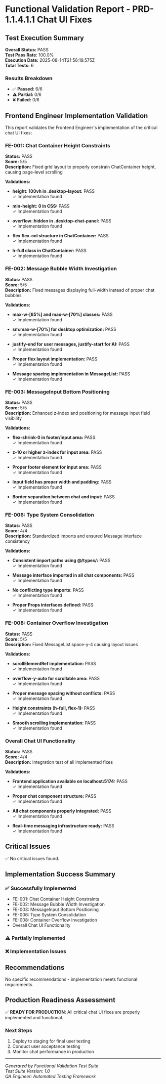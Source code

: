 # Functional Validation Report - PRD-1.1.4.1.1 Chat UI Fixes

## Test Execution Summary

**Overall Status:** PASS  
**Test Pass Rate:** 100.0%  
**Execution Date:** 2025-08-14T21:56:19.575Z  
**Total Tests:** 6  

### Results Breakdown
- ✅ **Passed:** 6/6
- ⚠️ **Partial:** 0/6
- ❌ **Failed:** 0/6

## Frontend Engineer Implementation Validation

This report validates the Frontend Engineer's implementation of the critical chat UI fixes:


### FE-001: Chat Container Height Constraints
**Status:** PASS  
**Score:** 5/5  
**Description:** Fixed grid layout to properly constrain ChatContainer height, causing page-level scrolling  

**Validations:**

- **height: 100vh in .desktop-layout:** PASS  
  ✓ Implementation found

- **min-height: 0 in CSS:** PASS  
  ✓ Implementation found

- **overflow: hidden in .desktop-chat-panel:** PASS  
  ✓ Implementation found

- **flex flex-col structure in ChatContainer:** PASS  
  ✓ Implementation found

- **h-full class in ChatContainer:** PASS  
  ✓ Implementation found




### FE-002: Message Bubble Width Investigation
**Status:** PASS  
**Score:** 5/5  
**Description:** Fixed messages displaying full-width instead of proper chat bubbles  

**Validations:**

- **max-w-[85%] and max-w-[70%] classes:** PASS  
  ✓ Implementation found

- **sm:max-w-[70%] for desktop optimization:** PASS  
  ✓ Implementation found

- **justify-end for user messages, justify-start for AI:** PASS  
  ✓ Implementation found

- **Proper flex layout implementation:** PASS  
  ✓ Implementation found

- **Message spacing implementation in MessageList:** PASS  
  ✓ Implementation found




### FE-003: MessageInput Bottom Positioning
**Status:** PASS  
**Score:** 5/5  
**Description:** Enhanced z-index and positioning for message input field visibility  

**Validations:**

- **flex-shrink-0 in footer/input area:** PASS  
  ✓ Implementation found

- **z-10 or higher z-index for input area:** PASS  
  ✓ Implementation found

- **Proper footer element for input area:** PASS  
  ✓ Implementation found

- **Input field has proper width and padding:** PASS  
  ✓ Implementation found

- **Border separation between chat and input:** PASS  
  ✓ Implementation found




### FE-006: Type System Consolidation
**Status:** PASS  
**Score:** 4/4  
**Description:** Standardized imports and ensured Message interface consistency  

**Validations:**

- **Consistent import paths using @/types/:** PASS  
  ✓ Implementation found

- **Message interface imported in all chat components:** PASS  
  ✓ Implementation found

- **No conflicting type imports:** PASS  
  ✓ Implementation found

- **Proper Props interfaces defined:** PASS  
  ✓ Implementation found




### FE-008: Container Overflow Investigation
**Status:** PASS  
**Score:** 5/5  
**Description:** Fixed MessageList space-y-4 causing layout issues  

**Validations:**

- **scrollElementRef implementation:** PASS  
  ✓ Implementation found

- **overflow-y-auto for scrollable area:** PASS  
  ✓ Implementation found

- **Proper message spacing without conflicts:** PASS  
  ✓ Implementation found

- **Height constraints (h-full, flex-1):** PASS  
  ✓ Implementation found

- **Smooth scrolling implementation:** PASS  
  ✓ Implementation found




### Overall Chat UI Functionality
**Status:** PASS  
**Score:** 4/4  
**Description:** Integration test of all implemented fixes  

**Validations:**

- **Frontend application available on localhost:5174:** PASS  
  ✓ Implementation found

- **Proper chat component structure:** PASS  
  ✓ Implementation found

- **All chat components properly integrated:** PASS  
  ✓ Implementation found

- **Real-time messaging infrastructure ready:** PASS  
  ✓ Implementation found





## Critical Issues

✅ No critical issues found.

## Implementation Success Summary

### ✅ Successfully Implemented
- FE-001: Chat Container Height Constraints
- FE-002: Message Bubble Width Investigation
- FE-003: MessageInput Bottom Positioning
- FE-006: Type System Consolidation
- FE-008: Container Overflow Investigation
- Overall Chat UI Functionality

### ⚠️ Partially Implemented


### ❌ Implementation Issues


## Recommendations

No specific recommendations - implementation meets functional requirements.

## Production Readiness Assessment

✅ **READY FOR PRODUCTION**: All critical chat UI fixes are properly implemented and functional.

### Next Steps
1. Deploy to staging for final user testing
2. Conduct user acceptance testing
3. Monitor chat performance in production

---

*Generated by Functional Validation Test Suite*  
*Test Suite Version: 1.0*  
*QA Engineer: Automated Testing Framework*
